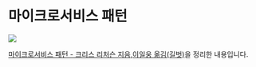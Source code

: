 # 마이크로서비스 패턴

![](https://gimg.gilbut.co.kr/book/BN002687/rn_view_BN002687.jpg)

[마이크로서비스 패턴 - 크리스 리처슨 지음,이일웅 옮김(길벗)](https://www.gilbut.co.kr/book/view?bookcode=BN002687)을 정리한 내용입니다.